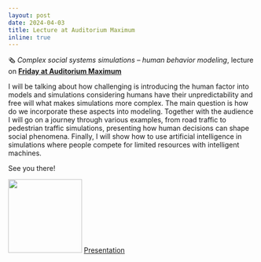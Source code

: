 ```yaml
---
layout: post
date: 2024-04-03
title: Lecture at Auditorium Maximum
inline: true
---
```


🗞 _Complex social systems simulations – human behavior modeling_, lecture on [**Friday at Auditorium Maximum**]( https://www.linkedin.com/feed/update/urn:li:activity:7178375135991631873/)


I will be talking about how challenging is introducing the human factor into models and simulations considering humans have their unpredictability and free will what makes simulations more complex. The main question is how do we incorporate these aspects into modeling. Together with the audience I will go on a journey through various examples, from road traffic to pedestrian traffic simulations, presenting how human decisions can shape social phenomena. Finally, I will show how to use artificial intelligence in simulations where people compete for limited resources with intelligent machines.

See you there!


[<img src="https://media.licdn.com/dms/image/D4D22AQGnqy4fTO7XgA/feedshare-shrink_1280/0/1711360946141?e=1715212800&v=beta&t=yy8YmkhBs_ORaZcfzCZCvGw9pgdldifMNH4kYxRtRLU" width="150"/>](https://media.licdn.com/dms/image/D4D22AQGnqy4fTO7XgA/feedshare-shrink_1280/0/1711360946141?e=1715212800&v=beta&t=yy8YmkhBs_ORaZcfzCZCvGw9pgdldifMNH4kYxRtRLU)
[Presentation](https://github.com/RafalKucharskiPK/rafalkucharskipk.github.io/blob/master/assets/pdf/sfi.pdf)
